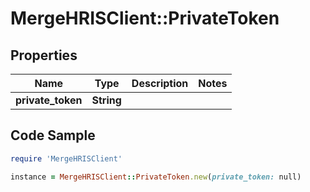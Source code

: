 # MergeHRISClient::PrivateToken

## Properties

Name | Type | Description | Notes
------------ | ------------- | ------------- | -------------
**private_token** | **String** |  | 

## Code Sample

```ruby
require 'MergeHRISClient'

instance = MergeHRISClient::PrivateToken.new(private_token: null)
```


